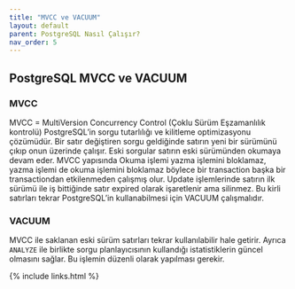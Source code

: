 ```yaml
---
title: "MVCC ve VACUUM"
layout: default
parent: PostgreSQL Nasıl Çalışır?
nav_order: 5
---
```


## PostgreSQL MVCC ve VACUUM

### MVCC

MVCC = MultiVersion Concurrency Control (Çoklu Sürüm Eşzamanlılık kontrolü) PostgreSQL’in sorgu tutarlılığı ve kilitleme optimizasyonu çözümüdür. Bir satır değiştiren sorgu geldiğinde satırın yeni bir sürümünü çıkıp onun üzerinde çalışır. Eski sorgular satırın eski sürümünden okumaya devam eder. MVCC yapısında Okuma işlemi yazma işlemini bloklamaz, yazma işlemi de okuma işlemini bloklamaz böylece bir transaction başka bir transactiondan etkilenmeden çalışmış olur. Update işlemlerinde satırın ilk sürümü ile iş bittiğinde satır expired olarak işaretlenir ama silinmez. Bu kirli satırları tekrar PostgreSQL’in kullanabilmesi için VACUUM çalışmalıdır.

### VACUUM

MVCC ile saklanan eski sürüm satırları tekrar kullanılabilir hale getirir. Ayrıca `ANALYZE` ile birlikte sorgu planlayıcısının kullandığı istatistiklerin güncel olmasını sağlar. Bu işlemin düzenli olarak yapılması gerekir.

{% include links.html %}
